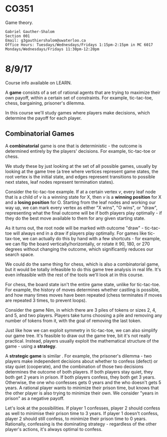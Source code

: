CO351
=====

Game theory.

    Gabriel Gauther-Shalom
    Section 001
    Email: g3gauthiershalom@uwaterloo.ca
    Office Hours: Tuesdays/Wednesdays/Fridays 1:15pm-2:15pm in MC 6017
    Mondays/Wednesdays/Fridays 11:30pm-12:20pm

# 8/9/17

Course info available on LEARN.

A **game** consists of a set of rational agents that are trying to maximize their own payoff, within a certain set of constraints. For example, tic-tac-toe, chess, bargaining, prisoner's dilemma.

In this course we'll study games where players make decisions, which determine the payoff for each player.

Combinatorial Games
-------------------

A **combinatorial** game is one that is deterministic - the outcome is determined entirely by the players' decisions. For example, tic-tac-toe or chess.

We study these by just looking at the set of all possible games, usually by looking at the game tree (a tree where vertices represent game states, the root vertex is the initial state, and edges represent transitions to possible next states, leaf nodes represent termination states).

Consider the tic-tac-toe example. If at a certain vertex $v$, every leaf node that is a child of $v$ is a winning state for X, then $v$ is a **winning position** for X and a **losing position** for O. Starting from the leaf nodes and working our way up, we can mark every vertex as either "X wins", "O wins", or "draw", representing what the final outcome will be if both players play optimally - if they do the best move available to them for any given starting state.

As it turns out, the root node will be marked with outcome "draw" - tic-tac-toe will always end in a draw if players play optimally. For games like tic-tax-toe, we can actually do this by hand with a few shortcuts - for example, we can flip the board vertically/horizontally, or rotate it 90, 180, or 270 degrees without changing the outcome, which significantly reduces our search space.

We could do the same thing for chess, which is also a combinatorial game, but it would be totally infeasible to do this game tree analysis in real life. It's even infeasible with the rest of the tools we'll look at in this course.

For chess, the board state isn't the entire game state, unlike for tic-tac-toe. For example, the history of moves determines whether castling is possible, and how many times moves have been  repeated (chess terminates if moves are repeated 3 times, to prevent loops).

Consider the game Nim, in which there are 3 piles of tokens or sizes 2, 4, and 5, and two players. Players take turns choosing a pile and removing any number of tokens from it, with the goal of removing the last token.

Just like how we can exploit symmetry in tic-tac-toe, we can also simplify our game tree. It's feasible to draw out the game tree, bit it's not really practical. Instead, players usually exploit the mathematical structure of the game - using a **strategy**.

A **strategic game** is similar . For example, the prisoner's dilemma - two players make independent decisions about whether to confess (defect) or stay quiet (cooperate), and the combination of those two decisions determines the outcome of both players. If both players stay quiet, they both get 2 years in prison. If both players confess, they both get 3 years. Otherwise, the one who confesses gets 0 years and the who doesn't gets 5 years. A rational player wants to minimize their prison time, but knows that the other player is also trying to minimize their own. We consider "years in prison" as a negative payoff.

Let's look at the possibilities. If player 1 confesses, player 2 should confess as well to minimise their prison time to 3 years. If player 1 doesn't confess, player 2 should still confess, to minimize their prison time to 0 years. Rationally, confessing is the dominating strategy - regardless of the other player's actions, it's always optimal to confess.